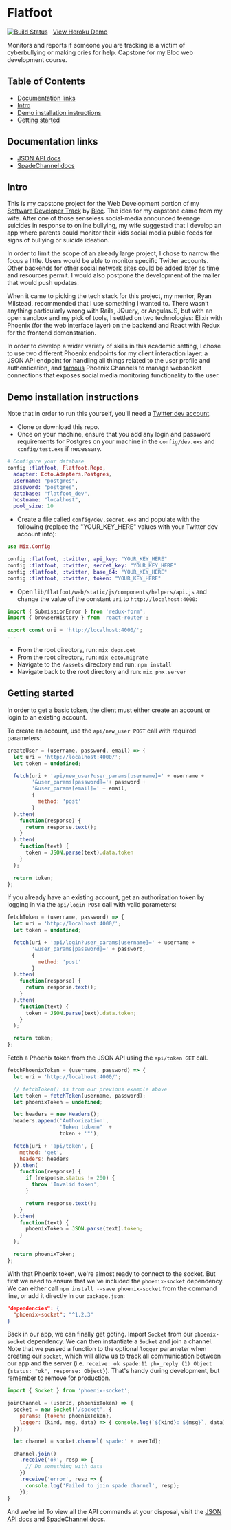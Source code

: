 # Flatfoot
[![Build Status](https://travis-ci.org/davelively14/flatfoot.svg?branch=master)](https://travis-ci.org/davelively14/flatfoot) &nbsp;&nbsp;[View Heroku Demo](https://obscure-reef-78695.herokuapp.com/)

Monitors and reports if someone you are tracking is a victim of cyberbullying or making cries for help. Capstone for my Bloc web development course.

## Table of Contents

* [Documentation links](#docs)
* [Intro](#intro)
* [Demo installation instructions](#install)
* [Getting started](#getting-started)

## <a name="docs"></a>Documentation links

* [JSON API docs](https://github.com/davelively14/flatfoot/blob/master/JSON_api.md)
* [SpadeChannel docs](https://github.com/davelively14/flatfoot/blob/master/spade_channel.md)

## <a name="intro"></a>Intro

This is my capstone project for the Web Development portion of my [Software Developer Track](https://www.bloc.io/software-developer-track) by [Bloc](https://www.bloc.io/). The idea for my capstone came from my wife. After one of those senseless social-media announced teenage suicides in response to online bullying, my wife suggested that I develop an app where parents could monitor their kids social media public feeds for signs of bullying or suicide ideation.

In order to limit the scope of an already large project, I chose to narrow the focus a little. Users would be able to monitor specific Twitter accounts. Other backends for other social network sites could be added later as time and resources permit.  I would also postpone the development of the mailer that would push updates.

When it came to picking the tech stack for this project, my mentor, Ryan Milstead, recommended that I use something I wanted to. There wasn’t anything particularly wrong with Rails, JQuery, or AngularJS, but with an open sandbox and my pick of tools, I settled on two technologies: Elixir with Phoenix (for the web interface layer) on the backend and React with Redux for the frontend demonstration.

In order to develop a wider variety of skills in this academic setting, I chose to use two different Phoenix endpoints for my client interaction layer: a JSON API endpoint for handling all things related to the user profile and authentication, and [famous](http://www.phoenixframework.org/blog/the-road-to-2-million-websocket-connections) Phoenix Channels to manage websocket connections that exposes social media monitoring functionality to the user.

## <a name="install"></a>Demo installation instructions

Note that in order to run this yourself, you'll need a [Twitter dev account](https://dev.twitter.com/).

* Clone or download this repo.
* Once on your machine, ensure that you add any login and password requirements for Postgres on your machine in the `config/dev.exs` and `config/test.exs` if necessary.

```elixir
# Configure your database
config :flatfoot, Flatfoot.Repo,
  adapter: Ecto.Adapters.Postgres,
  username: "postgres",
  password: "postgres",
  database: "flatfoot_dev",
  hostname: "localhost",
  pool_size: 10
```
* Create a file called `config/dev.secret.exs` and populate with the following (replace the "YOUR_KEY_HERE" values with your Twitter dev account info):

```elixir
use Mix.Config

config :flatfoot, :twitter, api_key: "YOUR_KEY_HERE"
config :flatfoot, :twitter, secret_key: "YOUR_KEY_HERE"
config :flatfoot, :twitter, base_64: "YOUR_KEY_HERE"
config :flatfoot, :twitter, token: "YOUR_KEY_HERE"
```
* Open `lib/flatfoot/web/static/js/components/helpers/api.js` and change the value of the constant `uri` to `http://localhost:4000`:

```javascript
import { SubmissionError } from 'redux-form';
import { browserHistory } from 'react-router';

export const uri = 'http://localhost:4000/';
...
```

* From the root directory, run: `mix deps.get`
* From the root directory, run: `mix ecto.migrate`
* Navigate to the `/assets` directory and run: `npm install`
* Navigate back to the root directory and run: `mix phx.server`

## <a name="getting-started"></a>Getting started

In order to get a basic token, the client must either create an account or login to an existing account.

To create an account, use the `api/new_user POST` call with required parameters:
```javascript
createUser = (username, password, email) => {
  let uri = 'http://localhost:4000/';
  let token = undefined;

  fetch(uri + 'api/new_user?user_params[username]=' + username +
        '&user_params[password]='+ password +
        '&user_params[email]=' + email,
        {
          method: 'post'
        }
  ).then(
    function(response) {
      return response.text();
    }
  ).then(
    function(text) {
      token = JSON.parse(text).data.token
    }
  );

  return token;
};
```

If you already have an existing account, get an authorization token by logging in via the `api/login POST` call with valid parameters:
```javascript
fetchToken = (username, password) => {
  let uri = 'http://localhost:4000/';
  let token = undefined;

  fetch(uri + 'api/login?user_params[username]=' + username +
        '&user_params[password]=' + password,
        {
          method: 'post'
        }
  ).then(
    function(response) {
      return response.text();
    }
  ).then(
    function(text) {
      token = JSON.parse(text).data.token;
    }
  );

  return token;
};
```

Fetch a Phoenix token from the JSON API using the `api/token GET` call.
```javascript
fetchPhoenixToken = (username, password) => {
  let uri = 'http://localhost:4000/';

  // fetchToken() is from our previous example above
  let token = fetchToken(username, password);
  let phoenixToken = undefined;

  let headers = new Headers();
  headers.append('Authorization',
                 'Token token="' +
                 token + '"');

  fetch(uri + 'api/token', {
    method: 'get',
    headers: headers
  }).then(
    function(response) {
      if (response.status != 200) {
        throw 'Invalid token';
      }

      return response.text();
    }
  ).then(
    function(text) {
      phoenixToken = JSON.parse(text).token;
    }
  );

  return phoenixToken;
};
```

With that Phoenix token, we're almost ready to connect to the socket. But first we need to ensure that we've included the `phoenix-socket` dependency. We can either call `npm install --save phoenix-socket` from the command line, or add it directly in our `package.json`:
```json
"dependencies": {
  "phoenix-socket": "^1.2.3"
}
```

Back in our app, we can finally get goting. Import `Socket` from our `phoenix-socket` dependency. We can then instantiate a `Socket` and join a channel. Note that we passed a function to the optional `logger` parameter when creating our `socket`, which will allow us to track all communication between our app and the server (i.e. `receive: ok spade:11 phx_reply (1) Object {status: "ok", response: Object}`). That's handy during development, but remember to remove for production.
```javascript
import { Socket } from 'phoenix-socket';

joinChannel = (userId, phoenixToken) => {
  socket = new Socket('/socket', {
    params: {token: phoenixToken},
    logger: (kind, msg, data) => { console.log(`${kind}: ${msg}`, data); }
  });

  let channel = socket.channel('spade:' + userId);

  channel.join()
    .receive('ok', resp => {
      // Do something with data
    })
    .receive('error', resp => {
      console.log('Failed to join spade channel', resp);
    });
}
```

And we're in! To view all the API commands at your disposal, visit the [JSON API docs](https://github.com/davelively14/flatfoot/blob/master/JSON_api.md) and [SpadeChannel docs](https://github.com/davelively14/flatfoot/blob/master/spade_channel.md).
